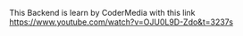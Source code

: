 This Backend is learn by CoderMedia with this link https://www.youtube.com/watch?v=OJU0L9D-Zdo&t=3237s
